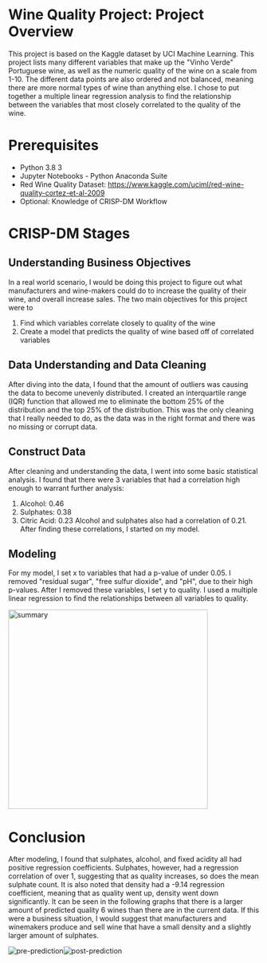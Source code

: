 # Wine Quality Project: Project Overview
This project is based on the Kaggle dataset by UCI Machine Learning. This project lists many different variables that make up the "Vinho Verde" Portuguese wine, as well as the numeric quality of the wine on a scale from 1-10. The different data points are also ordered and not balanced, meaning there are more normal types of wine than anything else. I chose to put together a multiple linear regression analysis to find the relationship between the variables that most closely correlated to the quality of the wine.

# Prerequisites 
* Python 3.8 3 
* Jupyter Notebooks - Python Anaconda Suite 
* Red Wine Quality Dataset: https://www.kaggle.com/uciml/red-wine-quality-cortez-et-al-2009
* Optional: Knowledge of CRISP-DM Workflow

# CRISP-DM Stages 
## Understanding Business Objectives
In a real world scenario, I would be doing this project to figure out what manufacturers and wine-makers could do to increase the quality of their wine, and overall increase sales. The two main objectives for this project were to 
1. Find which variables correlate closely to quality of the wine 
2. Create a model that predicts the quality of wine based off of correlated variables 

## Data Understanding and Data Cleaning
After diving into the data, I found that the amount of outliers was causing the data to become unevenly distributed. I created an interquartile range (IQR) function that allowed me to eliminate the bottom 25% of the distribution and the top 25% of the distribution. This was the only cleaning that I really needed to do, as the data was in the right format and there was no missing or corrupt data.

## Construct Data 
After cleaning and understanding the data, I went into some basic statistical analysis. I found that there were 3 variables that had a correlation high enough to warrant further analysis:
1. Alcohol: 0.46 
2. Sulphates: 0.38 
3. Citric Acid: 0.23 
Alcohol and sulphates also had a correlation of 0.21. After finding these correlations, I started on my model.

## Modeling
For my model, I set x to variables that had a p-value of under 0.05. I removed "residual sugar", "free sulfur dioxide", and "pH", due to their high p-values. After I removed these variables, I set y to quality. I used a multiple linear regression to find the relationships between all variables to quality. 

<img width="400" alt="summary" src="https://user-images.githubusercontent.com/65836934/85968627-33456500-b98b-11ea-8d08-2b380207b1c8.png">

# Conclusion 
After modeling, I found that sulphates, alcohol, and fixed acidity all had positive regression coefficients. Sulphates, however, had a regression correlation of over 1, suggesting that as quality increases, so does the mean sulphate count. It is also noted that density had a -9.14 regression coefficient, meaning that as quality went up, density went down significantly. It can be seen in the following graphs that there is a larger amount of predicted quality 6 wines than there are in the current data. If this were a business situation, I would suggest that manufacturers and winemakers produce and sell wine that have a small density and a slightly larger amount of sulphates.

![pre-prediction](https://user-images.githubusercontent.com/65836934/85968628-33ddfb80-b98b-11ea-8899-18c24964400b.png)![post-prediction](https://user-images.githubusercontent.com/65836934/85968629-33ddfb80-b98b-11ea-971a-6007db50c51a.png)

